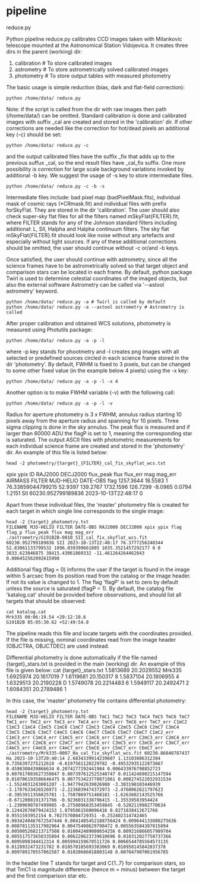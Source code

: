 # pipeline

reduce.py

Python pipeline reduce.py calibrates CCD images taken with Milankovic telescope mounted at the Astronomical Station Vidojevica. It creates three dirs in the parent (working) dir: 

 1. calibration # To store calibrated images
 2. astrometry # To store astrometrically solved calibrated images
 3. photometry # To store output tables with measured photometry
 
 The basic usage is simple reduction (bias, dark and flat-field correction):

    python /home/data/ reduce.py 

Note: if the script is called from the dir with raw images then path (/home/data/) can be omitted. Standard calibration is done and calibrated images with suffix _cal are created and stored in the 'calibration' dir. If other corrections are needed like the correction for hot/dead pixels an additional key (-c) should be set:

    python /home/data/ reduce.py -c

and the output calibrated files have the suffix _fix that adds up to the previous suffux _cal, so the end result files have _cal_fix suffix.
One more possibility is correction for large scale background variations invoked by additional -b key. We suggest the usage of -s key to store intermediate files.

    python /home/data/ reduce.py -c -b -s

Intermediate files include: bad pixel map (badPixelMask.fits), individual mask of cosmic rays (*CRmask.fit) and individual files with prefix forSkyFlat. They are stored in the dir 'calibration'. The user should also check super-sky flat files for all the filters named mSkyFlat{FILTER}.fit, where FILTER stands for any of the Johnson standard filters including additional: L, SII, Halpha and Halpha continuum filters. The sky flat mSkyFlat{FILTER}.fit should look like noise without any artefacts and especially without light sources. If any of these additional corrections should be omitted, the user should continue without -c or/and -b keys.

Once satisfied, the user should continue with astrometry, since all the science frames have to be astrometrically solved so that target object and comparison stars can be located in each frame. By default, python package Twirl is used to determine celestial coordinates of the imaged objects, but also the external software Astrometry can be called via '--astool astrometry' keyword.

    python /home/data/ reduce.py -a # Twirl is called by default
    python /home/data/ reduce.py -a --astool astrometry # Astrometry is called

After proper calibration and obtained WCS solutions, photometry is measured using Photutils package:

    python /home/data/ reduce.py -a -p -l

where -p key stands for phootmetry and -l creates png images with all selected or predefined sources circled in each science frame stored in the dir 'photometry'. By default, FWHM is fixed to 3 pixels, but can be changed to some other fixed value (in the example below 4 pixels) using the -x key:

    python /home/data/ reduce.py -a -p -l -x 4

Another option is to make FWHM variable (-v) with the following call:

    python /home/data/ reduce.py -a -p -l -v 

Radius for aperture photometry is 3 x FWHM, annulus radius starting 10 pixels away from the aperture radius and spanning for 10 pixels. Three sigma clipping is done in the sky annulus. The peak flux is measured and if larger than 60000 ADU the flagP is set to 1, meaning the corresponding star is saturated. The output ASCII files with photometric measurements for each individual science frame are created and stored in the 'photometry' dir. An example of this file is listed below:

    head -2 photometry/{target}_{FILTER}_cal_fix_skyflat_wcs.txt 
xpix ypix ID RAJ2000 DECJ2000 flux_peak flux flux_err mag mag_err AIRMASS FILTER MJD-HELIO DATE-OBS flag
1257.3644 18.5583 1 76.33859044799215 52.9397 139.2767 1732.1596 126.7299 -8.0965 0.0794 1.2151 SII 60230.952799189836 2023-10-13T22:48:17 0

Apart from these individual files, the 'master' photometry file is created for each target in which single line corresponds to the single image:

    head -2 {target}_photometry.txt
    FILENAME MJD-HELIO FILTER DATE-OBS RAJ2000 DECJ2000 xpix ypix flag flag_p flux_peak flux mag mag_err 
    ./astrometry/G191B2B-0010_SII_cal_fix_skyflat_wcs.fit 60230.952799189836 SII 2023-10-13T22:48:17 76.3777256240344 52.83061133799532 1096.039399661005 1035.3521457292177 0 0 3633.623046875 38415.43061860332 -11.461264264462043 0.006452562092615998 

Additional flag (flag = 0) informs the user if the target is found in the image within 5 arcsec from its position read from the catalog or the image header. If not its value is changed to 1. The flag 'flagP' is set to zero by default unless the source is saturated (flagP = 1). By default, the catalog file 'katalog.cat' should be provided before observations, and should list all targets that should be observed:

    cat katalog.cat
    Mrk335 00:06:19.54 +20:12:10.6
    G191B2B 05:05:30.62 +52:49:54.0

The pipeline reads this file and locate targets with the coordinates provided. If the file is missing, nominal coordinates read from the image header (OBJCTRA, OBJCTDEC) are used instead.

Differential photometry is done automatically if the file named {target}_stars.txt is provided in the main (working) dir. An example of this file is given below:
    cat {target}_stars.txt
    1.5813689 20.2029552 Mrk335
    1.6925974 20.1617019 7
    1.6119681 20.150317 8
    1.5837104 20.1806955 4
    1.6329513 20.2190228 D
    1.5749078 20.2214483 6
    1.5949117 20.2492471 2
    1.6084351 20.2789486 1

In this case, the 'master' photometry file contains differential photometry:

    head -2 {target}_photometry.txt
    FILENAME MJD-HELIO FILTER DATE-OBS TmC1 TmC2 TmC3 TmC4 TmC5 TmC6 TmC7 TmC1_err TmC2_err TmC3_err TmC4_err TmC5_err TmC6_err TmC7_err C1mC2 C1mC3 C1mC4 C1mC5 C1mC6 C1mC7 C2mC3 C2mC4 C2mC5 C2mC6 C2mC7 C3mC4 C3mC5 C3mC6 C3mC7 C4mC5 C4mC6 C4mC7 C5mC6 C5mC7 C6mC7 C1mC2_err C1mC3_err C1mC4_err C1mC5_err C1mC6_err C1mC7_err C2mC3_err C2mC4_err C2mC5_err C2mC6_err C2mC7_err C3mC4_err C3mC5_err C3mC6_err C3mC7_err C4mC5_err C4mC6_err C4mC7_err C5mC6_err C5mC7_err C6mC7_err 
    ./astrometry/Mrk335-0007_Ha_cal_fix_skyflat_wcs.fit 60230.86840787437 Ha 2023-10-13T20:40:14 2.6834339914239607 1.13103086312384 0.7356397275212618 -0.6197561120229782 -0.49532935122873667 0.4598300439866634 0.2074277292441984 0.006433976798852723 0.007017003627359047 0.007397612525340747 0.011424690215147594 0.010706193586646475 0.007753423770871061 0.008274522032931534 -1.5524031283001207 -1.9477942639026988 -3.303190103446939 -3.1787633426526973 -2.2236039474372973 -2.4760062621797623 -0.3953911356025781 -1.7507869751468181 -1.6263602143525766 -0.6712008191371766 -0.9236031338796415 -1.35539583954424 -1.2309690787499985 -0.27580968353459845 -0.5282119982770634 0.12442676079424153 1.0795861560096416 0.8271838412671766 0.9551593952154 0.7027570804729351 -0.252402314742465 0.0034240467672547446 0.0041485452188756424 0.009644133080275636 0.008781135317982964 0.00475408629798472 0.005563584387015894 0.005005268213717508 0.010042489000654256 0.009216866057989704 0.005517573650335894 0.006228623739610696 0.010312027758737366 0.0095098344412314 0.005994159670511726 0.0066544785564573135 0.0128932473231782 0.010570185693383069 0.010958145842037378 0.009789170557062587 0.01020686018803148 0.007047907061956785


In the header line T stands for target and C{1..7} for comparison stars, so that TmC1 is magnitude difference (hence m = minus) between the target and the first comparison star etc.
